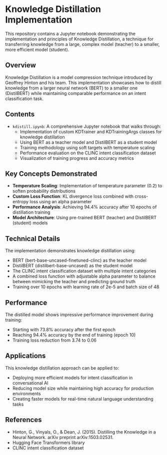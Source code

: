 # Knowledge Distillation Implementation

This repository contains a Jupyter notebook demonstrating the implementation and principles of Knowledge Distillation, a technique for transferring knowledge from a large, complex model (teacher) to a smaller, more efficient model (student).

## Overview

Knowledge Distillation is a model compression technique introduced by Geoffrey Hinton and his team. This implementation showcases how to distill knowledge from a larger neural network (BERT) to a smaller one (DistilBERT) while maintaining comparable performance on an intent classification task.

## Contents

- `kdistill.ipynb`: A comprehensive Jupyter notebook that walks through:
  - Implementation of custom KDTrainer and KDTrainingArgs classes for knowledge distillation
  - Using BERT as a teacher model and DistilBERT as a student model
  - Training methodology using soft targets with temperature scaling
  - Performance evaluation on the CLINC intent classification dataset
  - Visualization of training progress and accuracy metrics

## Key Concepts Demonstrated

- **Temperature Scaling**: Implementation of temperature parameter (0.2) to soften probability distributions
- **Custom Loss Function**: KL divergence loss combined with cross-entropy loss using an alpha parameter
- **Performance Analysis**: Achieving 94.4% accuracy after 10 epochs of distillation training
- **Model Architecture**: Using pre-trained BERT (teacher) and DistilBERT (student) models

## Technical Details

The implementation demonstrates knowledge distillation using:
- BERT (bert-base-uncased-finetuned-clinc) as the teacher model
- DistilBERT (distilbert-base-uncased) as the student model
- The CLINC intent classification dataset with multiple intent categories
- A combined loss function with adjustable alpha parameter to balance between mimicking the teacher and predicting ground truth
- Training over 10 epochs with learning rate of 2e-5 and batch size of 48

## Performance

The distilled model shows impressive performance improvement during training:
- Starting with 73.8% accuracy after the first epoch
- Reaching 94.4% accuracy by the end of training (epoch 10)
- Training loss reduction from 3.74 to 0.06

## Applications

This knowledge distillation approach can be applied to:
- Deploying more efficient models for intent classification in conversational AI
- Reducing model size while maintaining high accuracy for production environments
- Creating faster models for real-time natural language understanding tasks

## References

- Hinton, G., Vinyals, O., & Dean, J. (2015). Distilling the Knowledge in a Neural Network. arXiv preprint arXiv:1503.02531.
- Hugging Face Transformers library
- CLINC intent classification dataset
